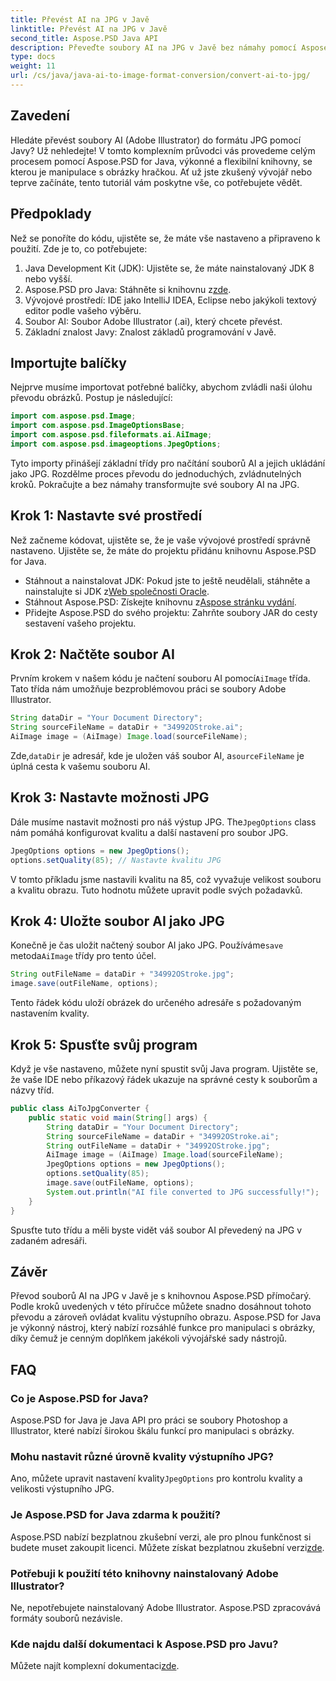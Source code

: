 ```yaml
---
title: Převést AI na JPG v Javě
linktitle: Převést AI na JPG v Javě
second_title: Aspose.PSD Java API
description: Převeďte soubory AI na JPG v Javě bez námahy pomocí Aspose.PSD. Postupujte podle našeho podrobného průvodce pro vysoce kvalitní konverzi obrázků.
type: docs
weight: 11
url: /cs/java/java-ai-to-image-format-conversion/convert-ai-to-jpg/
---
```

## Zavedení
Hledáte převést soubory AI (Adobe Illustrator) do formátu JPG pomocí Javy? Už nehledejte! V tomto komplexním průvodci vás provedeme celým procesem pomocí Aspose.PSD for Java, výkonné a flexibilní knihovny, se kterou je manipulace s obrázky hračkou. Ať už jste zkušený vývojář nebo teprve začínáte, tento tutoriál vám poskytne vše, co potřebujete vědět.
## Předpoklady
Než se ponoříte do kódu, ujistěte se, že máte vše nastaveno a připraveno k použití. Zde je to, co potřebujete:
1. Java Development Kit (JDK): Ujistěte se, že máte nainstalovaný JDK 8 nebo vyšší.
2.  Aspose.PSD pro Java: Stáhněte si knihovnu z[zde](https://releases.aspose.com/psd/java/).
3. Vývojové prostředí: IDE jako IntelliJ IDEA, Eclipse nebo jakýkoli textový editor podle vašeho výběru.
4. Soubor AI: Soubor Adobe Illustrator (.ai), který chcete převést.
5. Základní znalost Javy: Znalost základů programování v Javě.
## Importujte balíčky
Nejprve musíme importovat potřebné balíčky, abychom zvládli naši úlohu převodu obrázků. Postup je následující:
```java
import com.aspose.psd.Image;
import com.aspose.psd.ImageOptionsBase;
import com.aspose.psd.fileformats.ai.AiImage;
import com.aspose.psd.imageoptions.JpegOptions;
```
Tyto importy přinášejí základní třídy pro načítání souborů AI a jejich ukládání jako JPG.
Rozdělme proces převodu do jednoduchých, zvládnutelných kroků. Pokračujte a bez námahy transformujte své soubory AI na JPG.
## Krok 1: Nastavte své prostředí
Než začneme kódovat, ujistěte se, že je vaše vývojové prostředí správně nastaveno. Ujistěte se, že máte do projektu přidánu knihovnu Aspose.PSD for Java.
-  Stáhnout a nainstalovat JDK: Pokud jste to ještě neudělali, stáhněte a nainstalujte si JDK z[Web společnosti Oracle](https://www.oracle.com/java/technologies/javase-downloads.html).
-  Stáhnout Aspose.PSD: Získejte knihovnu z[Aspose stránku vydání](https://releases.aspose.com/psd/java/).
- Přidejte Aspose.PSD do svého projektu: Zahrňte soubory JAR do cesty sestavení vašeho projektu.
## Krok 2: Načtěte soubor AI
Prvním krokem v našem kódu je načtení souboru AI pomocí`AiImage` třída. Tato třída nám umožňuje bezproblémovou práci se soubory Adobe Illustrator.
```java
String dataDir = "Your Document Directory";
String sourceFileName = dataDir + "34992OStroke.ai";
AiImage image = (AiImage) Image.load(sourceFileName);
```
 Zde,`dataDir` je adresář, kde je uložen váš soubor AI, a`sourceFileName` je úplná cesta k vašemu souboru AI.
## Krok 3: Nastavte možnosti JPG
 Dále musíme nastavit možnosti pro náš výstup JPG. The`JpegOptions` class nám pomáhá konfigurovat kvalitu a další nastavení pro soubor JPG.
```java
JpegOptions options = new JpegOptions();
options.setQuality(85); // Nastavte kvalitu JPG
```
V tomto příkladu jsme nastavili kvalitu na 85, což vyvažuje velikost souboru a kvalitu obrazu. Tuto hodnotu můžete upravit podle svých požadavků.
## Krok 4: Uložte soubor AI jako JPG
 Konečně je čas uložit načtený soubor AI jako JPG. Používáme`save` metoda`AiImage` třídy pro tento účel.
```java
String outFileName = dataDir + "34992OStroke.jpg";
image.save(outFileName, options);
```
Tento řádek kódu uloží obrázek do určeného adresáře s požadovaným nastavením kvality.
## Krok 5: Spusťte svůj program
Když je vše nastaveno, můžete nyní spustit svůj Java program. Ujistěte se, že vaše IDE nebo příkazový řádek ukazuje na správné cesty k souborům a názvy tříd.
```java
public class AiToJpgConverter {
    public static void main(String[] args) {
        String dataDir = "Your Document Directory";
        String sourceFileName = dataDir + "34992OStroke.ai";
        String outFileName = dataDir + "34992OStroke.jpg";
        AiImage image = (AiImage) Image.load(sourceFileName);
        JpegOptions options = new JpegOptions();
        options.setQuality(85);
        image.save(outFileName, options);
        System.out.println("AI file converted to JPG successfully!");
    }
}
```
Spusťte tuto třídu a měli byste vidět váš soubor AI převedený na JPG v zadaném adresáři.
## Závěr
Převod souborů AI na JPG v Javě je s knihovnou Aspose.PSD přímočarý. Podle kroků uvedených v této příručce můžete snadno dosáhnout tohoto převodu a zároveň ovládat kvalitu výstupního obrazu. Aspose.PSD for Java je výkonný nástroj, který nabízí rozsáhlé funkce pro manipulaci s obrázky, díky čemuž je cenným doplňkem jakékoli vývojářské sady nástrojů.
## FAQ
### Co je Aspose.PSD for Java?
Aspose.PSD for Java je Java API pro práci se soubory Photoshop a Illustrator, které nabízí širokou škálu funkcí pro manipulaci s obrázky.
### Mohu nastavit různé úrovně kvality výstupního JPG?
 Ano, můžete upravit nastavení kvality`JpegOptions` pro kontrolu kvality a velikosti výstupního JPG.
### Je Aspose.PSD for Java zdarma k použití?
Aspose.PSD nabízí bezplatnou zkušební verzi, ale pro plnou funkčnost si budete muset zakoupit licenci. Můžete získat bezplatnou zkušební verzi[zde](https://releases.aspose.com/).
### Potřebuji k použití této knihovny nainstalovaný Adobe Illustrator?
Ne, nepotřebujete nainstalovaný Adobe Illustrator. Aspose.PSD zpracovává formáty souborů nezávisle.
### Kde najdu další dokumentaci k Aspose.PSD pro Javu?
 Můžete najít komplexní dokumentaci[zde](https://reference.aspose.com/psd/java/).